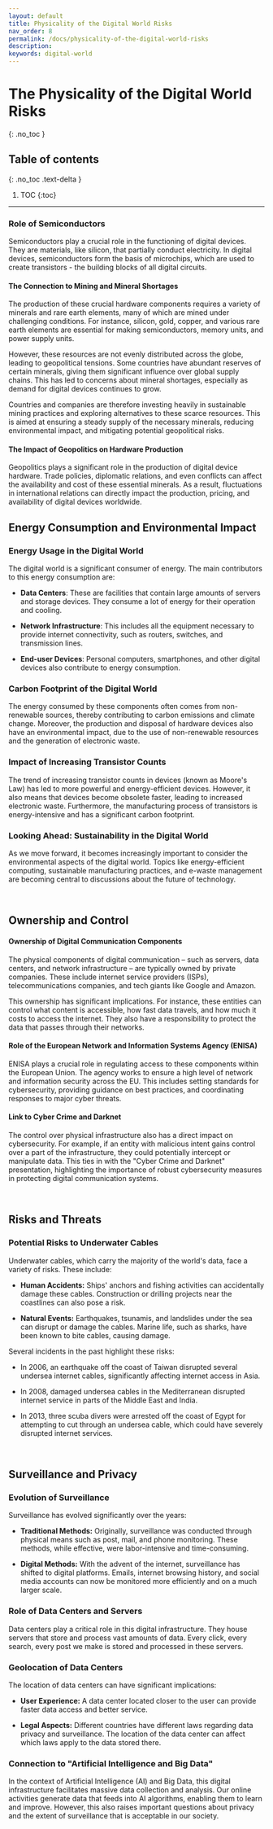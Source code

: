 ```yaml
---
layout: default
title: Physicality of the Digital World Risks
nav_order: 8
permalink: /docs/physicality-of-the-digital-world-risks
description: 
keywords: digital-world
---
```


# The Physicality of the Digital World Risks

{: .no_toc }

## Table of contents
{: .no_toc .text-delta }

1. TOC
{:toc}

---



### Role of Semiconductors

Semiconductors play a crucial role in the functioning of digital devices. They are materials, like silicon, that partially conduct electricity. In digital devices, semiconductors form the basis of microchips, which are used to create transistors - the building blocks of all digital circuits.

#### The Connection to Mining and Mineral Shortages

The production of these crucial hardware components requires a variety of minerals and rare earth elements, many of which are mined under challenging conditions. For instance, silicon, gold, copper, and various rare earth elements are essential for making semiconductors, memory units, and power supply units.

However, these resources are not evenly distributed across the globe, leading to geopolitical tensions. Some countries have abundant reserves of certain minerals, giving them significant influence over global supply chains. This has led to concerns about mineral shortages, especially as demand for digital devices continues to grow.

Countries and companies are therefore investing heavily in sustainable mining practices and exploring alternatives to these scarce resources. This is aimed at ensuring a steady supply of the necessary minerals, reducing environmental impact, and mitigating potential geopolitical risks.

#### The Impact of Geopolitics on Hardware Production

Geopolitics plays a significant role in the production of digital device hardware. Trade policies, diplomatic relations, and even conflicts can affect the availability and cost of these essential minerals. As a result, fluctuations in international relations can directly impact the production, pricing, and availability of digital devices worldwide.



## Energy Consumption and Environmental Impact

### Energy Usage in the Digital World 

The digital world is a significant consumer of energy. The main contributors to this energy consumption are:

- **Data Centers**: These are facilities that contain large amounts of servers and storage devices. They consume a lot of energy for their operation and cooling.<!-- cna I like the film Matrix to this?-->

- **Network Infrastructure**: This includes all the equipment necessary to provide internet connectivity, such as routers, switches, and transmission lines.

- **End-user Devices**: Personal computers, smartphones, and other digital devices also contribute to energy consumption.

### Carbon Footprint of the Digital World

The energy consumed by these components often comes from non-renewable sources<!--check-->, thereby contributing to carbon emissions and climate change. Moreover, the production and disposal of hardware devices also have an environmental impact, due to the use of non-renewable resources and the generation of electronic waste.<!--check-->

### Impact of Increasing Transistor Counts

The trend of increasing transistor counts in devices (known as Moore's Law) has led to more powerful and energy-efficient devices. However, it also means that devices become obsolete faster, leading to increased electronic waste. Furthermore, the manufacturing process of transistors is energy-intensive and has a significant carbon footprint.

### Looking Ahead: Sustainability in the Digital World

As we move forward, it becomes increasingly important to consider the environmental aspects of the digital world. Topics like energy-efficient computing, sustainable manufacturing practices, and e-waste management are becoming central to discussions about the future of technology.

<br>

## Ownership and Control

#### Ownership of Digital Communication Components

The physical components of digital communication – such as servers, data centers, and network infrastructure – are typically owned by private companies. These include internet service providers (ISPs), telecommunications companies, and tech giants like Google and Amazon.

This ownership has significant implications. For instance, these entities can control what content is accessible, how fast data travels<!--how do they do that?-->, and how much it costs to access the internet. They also have a responsibility to protect the data that passes through their networks.

#### Role of the European Network and Information Systems Agency (ENISA)

ENISA plays a crucial role in regulating access to these components within the European Union. The agency works to ensure a high level of network and information security across the EU. This includes setting standards for cybersecurity, providing guidance on best practices, and coordinating responses to major cyber threats.<!--but?-->

#### Link to Cyber Crime and Darknet

The control over physical infrastructure also has a direct impact on cybersecurity. For example, if an entity with malicious intent gains control over a part of the infrastructure, they could potentially intercept or manipulate data. This ties in with the "Cyber Crime and Darknet" presentation, highlighting the importance of robust cybersecurity measures in protecting digital communication systems.<!-- add link later -->

<br>

## Risks and Threats

### Potential Risks to Underwater Cables

Underwater cables, which carry the majority of the world's data, face a variety of risks. These include:

- **Human Accidents:** Ships' anchors and fishing activities can accidentally damage these cables. Construction or drilling projects near the coastlines can also pose a risk.

- **Natural Events:** Earthquakes, tsunamis, and landslides under the sea can disrupt or damage the cables. Marine life, such as sharks, have been known to bite cables, causing damage.

Several incidents in the past highlight these risks:

- In 2006, an earthquake off the coast of Taiwan disrupted several undersea internet cables, significantly affecting internet access in Asia.
  
- In 2008, damaged undersea cables in the Mediterranean disrupted internet service in parts of the Middle East and India.
  
- In 2013, three scuba divers were arrested off the coast of Egypt for attempting to cut through an undersea cable, which could have severely disrupted internet services.

<br>

## Surveillance and Privacy

### Evolution of Surveillance

Surveillance has evolved significantly over the years:

- **Traditional Methods:** Originally, surveillance was conducted through physical means such as post, mail, and phone monitoring. These methods, while effective, were labor-intensive and time-consuming.

- **Digital Methods:** With the advent of the internet, surveillance has shifted to digital platforms. Emails, internet browsing history, and social media accounts can now be monitored more efficiently and on a much larger scale.

### Role of Data Centers and Servers

Data centers play a critical role in this digital infrastructure. They house servers that store and process vast amounts of data. Every click, every search, every post we make is stored and processed in these servers.

### Geolocation of Data Centers

The location of data centers can have significant implications:

- **User Experience:** A data center located closer to the user can provide faster data access and better service.

- **Legal Aspects:** Different countries have different laws regarding data privacy and surveillance. The location of the data center can affect which laws apply to the data stored there.

### Connection to "Artificial Intelligence and Big Data" 

In the context of Artificial Intelligence (AI) and Big Data, this digital infrastructure facilitates massive data collection and analysis. Our online activities generate data that feeds into AI algorithms, enabling them to learn and improve. However, this also raises important questions about privacy and the extent of surveillance that is acceptable in our society.

